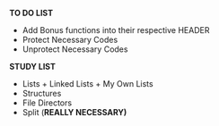 **TO DO LIST**

- Add Bonus functions into their respective HEADER
- Protect Necessary Codes
- Unprotect Necessary Codes

**STUDY LIST**

- Lists + Linked Lists + My Own Lists
- Structures
- File Directors
- Split (**REALLY NECESSARY)**
